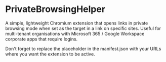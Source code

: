 # PrivateBrowsingHelper
A simple, lightweight Chromium extension that opens links in private browsing mode when set as the target in a link on specific sites. Useful for multi-tenant organisations with Microsoft 365 / Google Workspace corporate apps that require logins.

Don't forget to replace the placeholder in the manifest.json with your URLs where you want the extension to be active.
